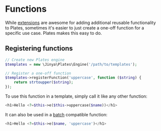 # Functions

While [extensions](extensions.md) are awesome for adding additional reusable functionality to Plates, sometimes it's
easier to just create a one-off function for a specific use case. Plates makes this easy to do.

## Registering functions

```php
// Create new Plates engine
$templates = new \Jinya\Plates\Engine('/path/to/templates');

// Register a one-off function
$templates->registerFunction('uppercase', function ($string) {
    return strtoupper($string);
});
```

To use this function in a template, simply call it like any other function:

```php
<h1>Hello <?=$this->e($this->uppercase($name))</h1>
```

It can also be used in a [batch](../templates/functions.md) compatible function:

```php
<h1>Hello <?=$this->e($name, 'uppercase')</h1>
```

